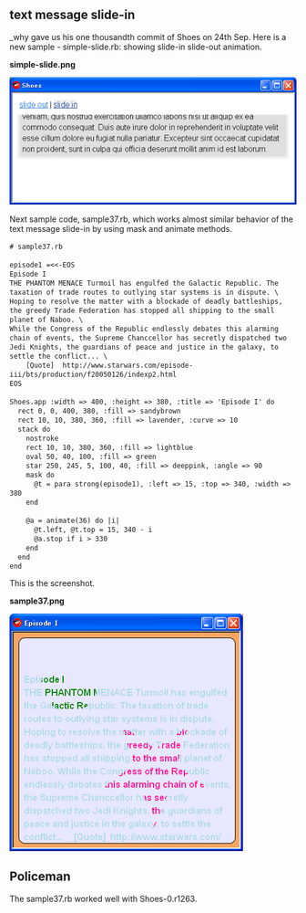 text message slide-in
---------------------

\_why gave us his one thousandth commit of Shoes on 24th Sep. Here is a new sample - simple-slide.rb: showing slide-in slide-out animation.

**simple-slide.png**

![simple-slide.png](http://github.com/ashbb/shoes_tutorial_html/raw/master/images/simple-slide.png)

Next sample code, sample37.rb, which works almost similar behavior of the text message slide-in by using mask and animate methods.

	# sample37.rb
	
	episode1 =<<-EOS
	Episode I 
	THE PHANTOM MENACE Turmoil has engulfed the Galactic Republic. The taxation of trade routes to outlying star systems is in dispute. \
	Hoping to resolve the matter with a blockade of deadly battleships, the greedy Trade Federation has stopped all shipping to the small planet of Naboo. \
	While the Congress of the Republic endlessly debates this alarming chain of events, the Supreme Chanccellor has secretly dispatched two Jedi Knights, the guardians of peace and justice in the galaxy, to settle the conflict... \
	    [Quote]  http://www.starwars.com/episode-iii/bts/production/f20050126/indexp2.html 
	EOS
	
	Shoes.app :width => 400, :height => 380, :title => 'Episode I' do
	  rect 0, 0, 400, 380, :fill => sandybrown
	  rect 10, 10, 380, 360, :fill => lavender, :curve => 10
	  stack do
	    nostroke
	    rect 10, 10, 380, 360, :fill => lightblue
	    oval 50, 40, 100, :fill => green
	    star 250, 245, 5, 100, 40, :fill => deeppink, :angle => 90
	    mask do
	      @t = para strong(episode1), :left => 15, :top => 340, :width => 380
	    end
	  
	    @a = animate(36) do |i|
	      @t.left, @t.top = 15, 340 - i
	      @a.stop if i > 330
	    end
	  end
	end

This is the screenshot.

**sample37.png**

![sample37.png](http://github.com/ashbb/shoes_tutorial_html/raw/master/images/sample37.png)


Policeman
---------

The sample37.rb worked well with Shoes-0.r1263.
